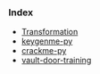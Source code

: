 ### Index

- [Transformation](./Transformation)
- [keygenme-py](./keygenme-py)
- [crackme-py](./crackme-py/)
- [vault-door-training](./vault-door-training/)

